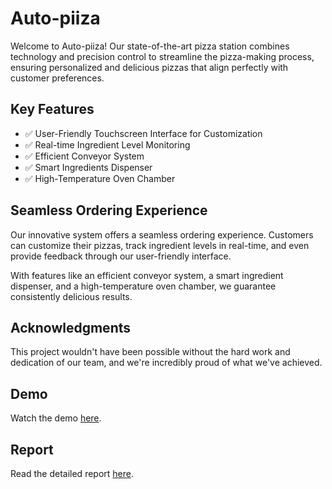 # Auto-piiza

Welcome to Auto-piiza! Our state-of-the-art pizza station combines technology and precision control to streamline the pizza-making process, ensuring personalized and delicious pizzas that align perfectly with customer preferences.

## Key Features

- ✅ User-Friendly Touchscreen Interface for Customization
- ✅ Real-time Ingredient Level Monitoring
- ✅ Efficient Conveyor System
- ✅ Smart Ingredients Dispenser
- ✅ High-Temperature Oven Chamber

## Seamless Ordering Experience

Our innovative system offers a seamless ordering experience. Customers can customize their pizzas, track ingredient levels in real-time, and even provide feedback through our user-friendly interface.

With features like an efficient conveyor system, a smart ingredient dispenser, and a high-temperature oven chamber, we guarantee consistently delicious results.

## Acknowledgments

This project wouldn't have been possible without the hard work and dedication of our team, and we're incredibly proud of what we've achieved.

## Demo

Watch the demo [here](https://lnkd.in/diCy5rtg).

## Report

Read the detailed report [here](https://lnkd.in/d5d3emtE).

